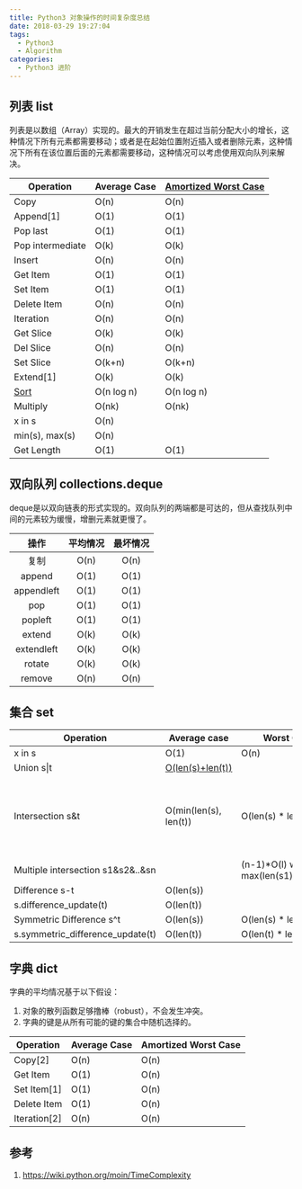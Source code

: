 ```yaml
---
title: Python3 对象操作的时间复杂度总结
date: 2018-03-29 19:27:04
tags:
  - Python3
  - Algorithm
categories:
  - Python3 进阶
---
```

## 列表 list
列表是以数组（Array）实现的。最大的开销发生在超过当前分配大小的增长，这种情况下所有元素都需要移动；或者是在起始位置附近插入或者删除元素，这种情况下所有在该位置后面的元素都需要移动，这种情况可以考虑使用双向队列来解决。

| Operation                                                    | Average Case | [Amortized Worst Case](http://en.wikipedia.org/wiki/Amortized_analysis) |
| ------------------------------------------------------------ | ------------ | ------------------------------------------------------------ |
| Copy                                                         | O(n)         | O(n)                                                         |
| Append[1]                                                    | O(1)         | O(1)                                                         |
| Pop last                                                     | O(1)         | O(1)                                                         |
| Pop intermediate                                             | O(k)         | O(k)                                                         |
| Insert                                                       | O(n)         | O(n)                                                         |
| Get Item                                                     | O(1)         | O(1)                                                         |
| Set Item                                                     | O(1)         | O(1)                                                         |
| Delete Item                                                  | O(n)         | O(n)                                                         |
| Iteration                                                    | O(n)         | O(n)                                                         |
| Get Slice                                                    | O(k)         | O(k)                                                         |
| Del Slice                                                    | O(n)         | O(n)                                                         |
| Set Slice                                                    | O(k+n)       | O(k+n)                                                       |
| Extend[1]                                                    | O(k)         | O(k)                                                         |
| [Sort](http://svn.python.org/projects/python/trunk/Objects/listsort.txt) | O(n log n)   | O(n log n)                                                   |
| Multiply                                                     | O(nk)        | O(nk)                                                        |
| x in s                                                       | O(n)         |                                                              |
| min(s), max(s)                                               | O(n)         |                                                              |
| Get Length                                                   | O(1)         | O(1)                                                         |

## 双向队列 collections.deque

deque是以双向链表的形式实现的。双向队列的两端都是可达的，但从查找队列中间的元素较为缓慢，增删元素就更慢了。

|  **操作**  | **平均情况** | **最坏情况** |
| :--------: | :----------: | :----------: |
|    复制    |     O(n)     |     O(n)     |
|   append   |     O(1)     |     O(1)     |
| appendleft |     O(1)     |     O(1)     |
|    pop     |     O(1)     |     O(1)     |
|  popleft   |     O(1)     |     O(1)     |
|   extend   |     O(k)     |     O(k)     |
| extendleft |     O(k)     |     O(k)     |
|   rotate   |     O(k)     |     O(k)     |
|   remove   |     O(n)     |     O(n)     |


## 集合 set
| **Operation**                     | **Average case**                                             | **Worst Case**                                | **notes**                                  |
| --------------------------------- | ------------------------------------------------------------ | --------------------------------------------- | ------------------------------------------ |
| x in s                            | O(1)                                                         | O(n)                                          |                                            |
| Union s\|t                        | [O(len(s)+len(t))](https://wiki.python.org/moin/TimeComplexity_%28SetCode%29) |                                               |                                            |
| Intersection s&t                  | O(min(len(s), len(t))                                        | O(len(s) * len(t))                            | replace "min" with "max" if t is not a set |
| Multiple intersection s1&s2&..&sn |                                                              | (n-1)*O(l) where l is max(len(s1),..,len(sn)) |                                            |
| Difference s-t                    | O(len(s))                                                    |                                               |                                            |
| s.difference_update(t)            | O(len(t))                                                    |                                               |                                            |
| Symmetric Difference s^t          | O(len(s))                                                    | O(len(s) * len(t))                            |                                            |
| s.symmetric_difference_update(t)  | O(len(t))                                                    | O(len(t) * len(s))                            |                                            |

## 字典 dict
字典的平均情况基于以下假设：
1. 对象的散列函数足够撸棒（robust），不会发生冲突。
2. 字典的键是从所有可能的键的集合中随机选择的。

| **Operation** | **Average Case** | **Amortized Worst Case** |
| ------------- | ---------------- | ------------------------ |
| Copy[2]       | O(n)             | O(n)                     |
| Get Item      | O(1)             | O(n)                     |
| Set Item[1]   | O(1)             | O(n)                     |
| Delete Item   | O(1)             | O(n)                     |
| Iteration[2]  | O(n)             | O(n)                     |


## 参考
1. https://wiki.python.org/moin/TimeComplexity
